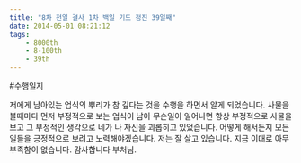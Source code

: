 ```yaml
---
title: "8차 천일 결사 1차 백일 기도 정진 39일째"
date: 2014-05-01 08:21:12
tags:
    - 8000th
    - 8-100th
    - 39th
---
```


#수행일지

저에게 남아있는 업식의 뿌리가 참 깊다는 것을 수행을 하면서 알게 되었습니다. 사물을 볼때마다 먼저 부정적으로 보는 업식이 남아 무슨일이 일어나면 항상 부정적으로 사물을 보고 그 부정적인 생각으로 네가 나 자신을 괴롭히고 있었습니다. 어떻게 해서든지 모든 일들을 긍정적으로 보려고 노력해야겠습니다. 저는 잘 살고 있습니다. 지금 이대로 아무 부족함이 없습니다. 감사합니다 부처님.
